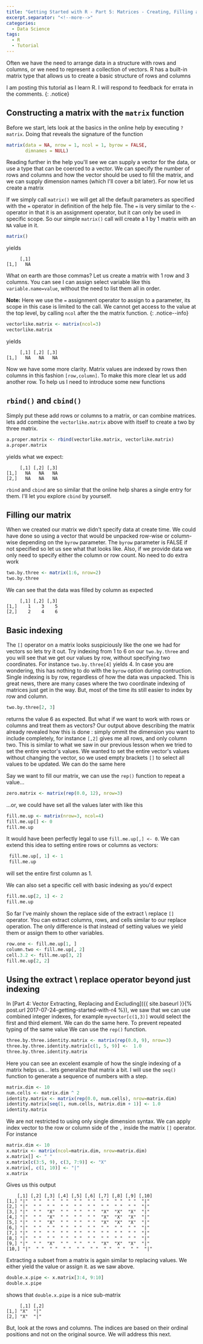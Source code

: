 ```yaml
---
title: "Getting Started with R - Part 5: Matrices - Creating, Filling and Subsetting"
excerpt.separator: "<!--more-->"
categories:
  - Data Science
tags:
  - R
  - Tutorial
---
```

Often we have the need to arrange data in a structure with rows and columns, or we need to represent a collection of vectors. R has a built-in matrix type that allows us to create a basic structure of rows and columns
<!--more-->


I am posting this tutorial as I learn R. I will respond to feedback for errata in the comments.
{: .notice}


## Constructing a matrix with the `matrix` function

Before we start, lets look at the basics in the online help by executing `?matrix`. Doing that reveals the signature of the function
```R
matrix(data = NA, nrow = 1, ncol = 1, byrow = FALSE,
       dimnames = NULL)
```
Reading further in the help you'll see we can supply a vector for the data, or use a type that can be coerced to a vector. We can specify the number of rows and columns and how the vector should be used to fill the matrix, and we can supply dimension names (which I'll cover a bit later). For now let us create a matrix

If we simply call `matrix()` we will get all the default parameters as specified with the `=` operator in definition of the help file. The `=` is very similar to the `<-` operator in that it is an assignment operator, but it can only be used in specific scope. So our simple `matrix()` call will create a 1 by 1 matrix with an `NA` value in it.

```R
matrix()
```
yields
```
     [,1]
[1,]   NA
```
 What on earth are those commas? Let us create a matrix with 1 row and 3 columns. You can see I can assign select variable like this `variable.name=value`, without the need to list them all in order.
 
**Note:** Here we use the `=` assignment operator to assign to a parameter, its scope in this case is limited to the call. We cannot get access to the value at the top level, by calling `ncol` after the the matrix function.
{: .notice--info}
 
 ```R
vectorlike.matrix <- matrix(ncol=3)
vectorlike.matrix
```
yields
```
     [,1] [,2] [,3]
[1,]   NA   NA   NA
```

Now we have some more clarity. Matrix values are indexed by rows then columns in this fashion `[row,column]`. To make this more clear let us add another row. To help us I need to introduce some new functions

## `rbind()` and `cbind()`

Simply put these add rows or columns to a matrix, or can combine matrices. lets add combine the `vectorlike.matrix` above with itself to create a two by three matrix.

```R
a.proper.matrix <- rbind(vectorlike.matrix, vectorlike.matrix)
a.proper.matrix
```
yields what we expect:

```
     [,1] [,2] [,3]
[1,]   NA   NA   NA
[2,]   NA   NA   NA
```
`rbind` and `cbind` are so similar that the online help shares a single entry for them. I'll let you explore `cbind` by yourself.

## Filling our matrix

When we created our matrix we didn't specify data at create time. We could have done so using a vector that would be unpacked row-wise or column-wise depending on the `byrow` parameter. The `byrow` parameter is FALSE if not specified so let us see what that looks like. Also, if we provide data we only need to specify either the column or row count. No need to do extra work

```R
two.by.three <- matrix(1:6, nrow=2)
two.by.three
```

We can see that the data was filled by column as expected
```
     [,1] [,2] [,3]
[1,]    1    3    5
[2,]    2    4    6
```

## Basic indexing
 The `[]` operator on a matrix looks suspiciously like the one we had for vectors so lets try it out. Try indexing from 1 to 6 on our `two.by.three` and you will see that we get our values by row, without specifying two coordinates. For instance `two.by.three[4]` yields 4. In case you are wondering, this has nothing to do with the `byrow` option during contruction. Single indexing is by row, regardless of how the data was unpacked. This is great news, there are many cases where the two coordinate indexing of matrices just get in the way. But, most of the time its still easier to index by row and column. 

 ```R
 two.by.three[2, 3]
 ```
returns the value 6 as expected. But what if we want to work with rows or columns and treat them as vectors? Our output above describing the matrix already revealed how this is done : simply ommit the dimension you want to include completely, for instance `[,2]` gives me all rows, and only column two. This is similar to what we saw in our previous lesson when we tried to set the entire vector's values. We wanted to set the entire vector's values without changing the vector, so we used empty brackets `[]` to select all values to be updated. We can do the same here

Say we want to fill our matrix, we can use the `rep()` function to repeat a value...
 ```R
 zero.matrix <- matrix(rep(0.0, 12), nrow=3) 
 ```
 ...or, we could have set all the values later with like this

 ```R
 fill.me.up <- matrix(nrow=3, ncol=4)
 fill.me.up[] <- 0
 fill.me.up
 ```

It would have been perfectly legal to use `fill.me.up[,] <- 0`. We can extend this idea to setting entire rows or columns as vectors:

```R
 fill.me.up[, 1] <- 1
 fill.me.up
 ```
 will set the entire first column as 1.

 We can also set a specific cell with basic indexing as you'd expect
 ```R
 fill.me.up[2, 1] <- 2
 fill.me.up
 ```

So far I've mainly shown the replace side of the extract \ replace `[]` operator. You can extract columns, rows, and cells similar to our replace operation. The only difference is that instead of setting values we yield them or assign them to other variables.

 ```R
 row.one <- fill.me.up[1, ]
 column.two <- fill.me.up[, 2]
 cell.3.2 <- fill.me.up[3, 2]
 fill.me.up[2, 2]
 ```

## Using the extract \ replace operator beyond just indexing
In [Part 4: Vector Extracting, Replacing and Excluding]({{ site.baseurl }}{% post.url 2017-07-24-getting-started-with-r4 %}), we saw that we can use combined integer indexes, for example `myvector[c(1,3)]` would select the first and third element. We can do the same here. To prevent repeated typing of the same value We can use the `rep()` function.

 ```R
three.by.three.identity.matrix <- matrix(rep(0.0, 9), nrow=3)
three.by.three.identity.matrix[c(1, 5, 9)] <-  1.0
three.by.three.identity.matrix
 ```
Here you can see an excelent example of how the single indexing of a matrix helps us... lets generalize that matrix a bit. I will use the `seq()` function to generate a sequence of numbers with a step.

  ```R
matrix.dim <- 10  
num.cells <- matrix.dim ^ 2
identity.matrix <- matrix(rep(0.0, num.cells), nrow=matrix.dim)
identity.matrix[seq(1, num.cells, matrix.dim + 1)] <- 1.0
identity.matrix
 ```

We are not restricted to using only single dimension syntax. We can apply index vector to the row or column side of the `,` inside the matrix `[]` operator. For instance

 ```R
matrix.dim <- 10  
x.matrix <- matrix(ncol=matrix.dim, nrow=matrix.dim)
x.matrix[] <- " "
x.matrix[c(3:5, 9), c(3, 7:9)] <- "X"
x.matrix[, c(1, 10)] <- "|"
x.matrix
```
 Gives us this output

 ```
     [,1] [,2] [,3] [,4] [,5] [,6] [,7] [,8] [,9] [,10]
 [1,] "|"  " "  " "  " "  " "  " "  " "  " "  " "  "|"  
 [2,] "|"  " "  " "  " "  " "  " "  " "  " "  " "  "|"  
 [3,] "|"  " "  "X"  " "  " "  " "  "X"  "X"  "X"  "|"  
 [4,] "|"  " "  "X"  " "  " "  " "  "X"  "X"  "X"  "|"  
 [5,] "|"  " "  "X"  " "  " "  " "  "X"  "X"  "X"  "|"  
 [6,] "|"  " "  " "  " "  " "  " "  " "  " "  " "  "|"  
 [7,] "|"  " "  " "  " "  " "  " "  " "  " "  " "  "|"  
 [8,] "|"  " "  " "  " "  " "  " "  " "  " "  " "  "|"  
 [9,] "|"  " "  "X"  " "  " "  " "  "X"  "X"  "X"  "|"  
[10,] "|"  " "  " "  " "  " "  " "  " "  " "  " "  "|"  
 ```

 Extracting a subset from a matrix is again similar to replacing values. We either yield the value or assign it. as we saw above.

 ```R
 double.x.pipe <- x.matrix[3:4, 9:10]
 double.x.pipe
 ```
shows that `double.x.pipe` is a nice sub-matrix

```
     [,1] [,2]
[1,] "X"  "|" 
[2,] "X"  "|" 
```

But, look at the rows and columns. The indices are based on their ordinal positions and not on the original source. We will address this next.